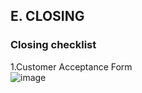 ## E. CLOSING

### Closing checklist

1.Customer Acceptance Form<br>
![image](https://user-images.githubusercontent.com/116957596/211549156-bd8a1104-736f-43e0-8051-2290268ec3a5.png)
